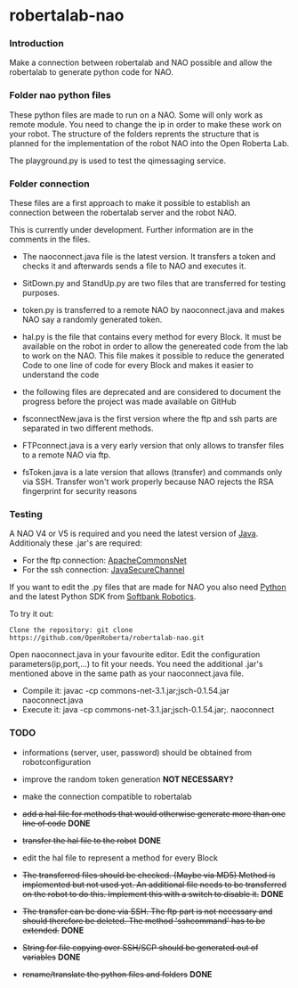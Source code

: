 # robertalab-nao

### Introduction
Make a connection between robertalab and NAO possible and allow the robertalab to generate python code for NAO.

### Folder nao python files

These python files are made to run on a NAO. Some will only work as remote module. You need to change the ip in order to make these work on your robot. The structure of the folders reprents the structure that is planned for the implementation of the robot NAO into the Open Roberta Lab.

The playground.py is used to test the qimessaging service.

### Folder connection

These files are a first approach to make it possible to establish an connection between the robertalab server and the robot NAO.

This is currently under development. Further information are in the comments in the files.

* The naoconnect.java file is the latest version. It transfers a token and checks it and afterwards sends a file to NAO and executes it.
* SitDown.py and StandUp.py are two files that are transferred for testing purposes.
* token.py is transferred to a remote NAO by naoconnect.java and makes NAO say a randomly generated token.
* hal.py is the file that contains every method for every Block. It must be available on the robot in order to allow the genereated code from the lab to work on the NAO. This file makes it possible to reduce the generated Code to one line of code for every Block and  makes it easier to understand the code

* the following files are deprecated and are considered to document the progress before the project was made available on GitHub
* fsconnectNew.java is the first version where the ftp and ssh parts are separated in two different methods.
* FTPconnect.java is a very early version that only allows to transfer files to a remote NAO via ftp.
* fsToken.java is a late version that allows (transfer) and commands only via SSH. Transfer won't work properly because NAO rejects the RSA fingerprint for security reasons



### Testing

A NAO V4 or V5 is required and you need the latest version of [Java](https://java.com/de/download/).
Additionaly these .jar's are required:
* For the ftp connection: [ApacheCommonsNet](https://commons.apache.org/proper/commons-net/download_net.cgi)
* For the ssh connection: [JavaSecureChannel](http://www.jcraft.com/jsch/)

If you want to edit the .py files that are made for NAO you also need [Python](https://www.python.org/) and the latest Python SDK from [Softbank Robotics](https://www.ald.softbankrobotics.com/en).

To try it out:

    Clone the repository: git clone https://github.com/OpenRoberta/robertalab-nao.git

Open naoconnect.java in your favourite editor. Edit the configuration parameters(ip,port,...) to fit your needs. You need the additional .jar's mentioned above in the same path as your naoconnect.java file.
* Compile it: javac -cp commons-net-3.1.jar;jsch-0.1.54.jar naoconnect.java
* Execute it: java -cp commons-net-3.1.jar;jsch-0.1.54.jar;. naoconnect


### TODO

* informations (server, user, password) should be obtained from robotconfiguration
* improve the random token generation **NOT NECESSARY?**
* make the connection compatible to robertalab
* ~~add a hal file for methods that would otherwise generate more than one line of code~~ **DONE**
* ~~transfer the hal file to the robot~~ **DONE**
* edit the hal file to represent a method for every Block

* ~~The transferred files should be checked. (Maybe via MD5) Method is implemented but not used yet. An additional file needs to be transferred on the robot to do this. Implement this with a switch to disable it.~~ **DONE**
* ~~The transfer can be done via SSH. The ftp part is not necessary and should therefore be deleted. The method 'sshcommand' has to be extended.~~ **DONE**
* ~~String for file copying over SSH/SCP should be generated out of variables~~ **DONE**
* ~~rename/translate the python files and folders~~ **DONE**

